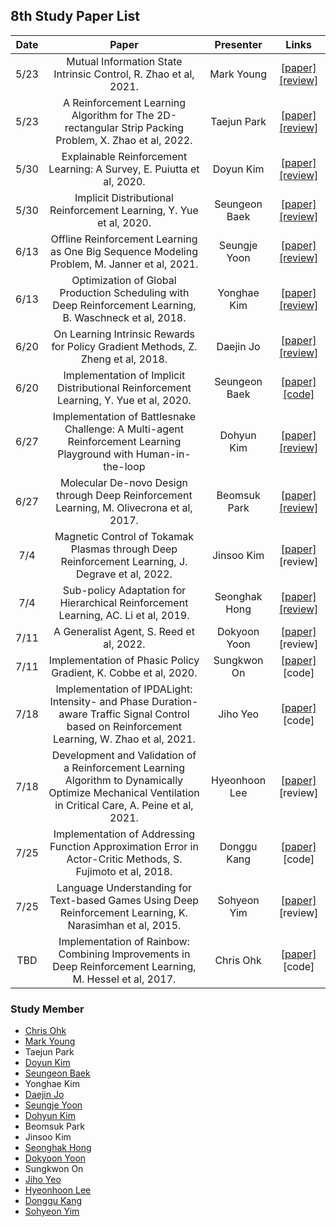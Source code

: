 ## 8th Study Paper List

Date | Paper | Presenter | Links
:---: | :---: | :---: | :---:
5/23 | Mutual Information State Intrinsic Control, R. Zhao et al, 2021. | Mark Young | [[paper]](https://arxiv.org/abs/2103.08107) [[review]](https://hugrypiggykim.com/2022/05/10/music-mutual-information-state-intrinsic-control/)
5/23 | A Reinforcement Learning Algorithm for The 2D-rectangular Strip Packing Problem, X. Zhao et al, 2022. | Taejun Park | [[paper]](https://iopscience.iop.org/article/10.1088/1742-6596/2181/1/012002) [[review]](./220523%20-%20A%20Reinforcement%20Learning%20Algorithm%20for%20The%202D-rectangular%20Strip%20Packing%20Problem%2C%20X.%20Zhao%20et%20al%2C%202022.pdf)
5/30 | Explainable Reinforcement Learning: A Survey, E. Puiutta et al, 2020. | Doyun Kim | [[paper]](https://arxiv.org/abs/2005.06247) [[review]](./220530%20-%20Explainable%20Reinforcement%20Learning%2C%20A%20Survey%2C%20E.%20Puiutta%20et%20al%2C%202020.pdf)
5/30 | Implicit Distributional Reinforcement Learning, Y. Yue et al, 2020. | Seungeon Baek | [[paper]](https://arxiv.org/abs/2007.06159) [[review]](./220530%20-%20Implicit%20Distributional%20Reinforcement%20Learning%2C%20Y.%20Yue%20et%20al%2C%202020.pdf)
6/13 | Offline Reinforcement Learning as One Big Sequence Modeling Problem, M. Janner et al, 2021. | Seungje Yoon | [[paper]](https://arxiv.org/abs/2106.02039) [[review]](./220613%20-%20Offline%20Reinforcement%20Learning%20as%20One%20Big%20Sequence%20Modeling%20Problem%2C%20M.%20Janner%20et%20al%2C%202021.pdf)
6/13 | Optimization of Global Production Scheduling with Deep Reinforcement Learning, B. Waschneck et al, 2018. | Yonghae Kim | [[paper]](https://www.sciencedirect.com/science/article/pii/S221282711830372X) [[review]](./220613%20-%20Optimization%20of%20Global%20Production%20Scheduling%20with%20Deep%20Reinforcement%20Learning%2C%20B.%20Waschneck%20et%20al%2C%202018.pdf)
6/20 | On Learning Intrinsic Rewards for Policy Gradient Methods, Z. Zheng et al, 2018. | Daejin Jo | [[paper]](https://arxiv.org/abs/1804.06459) [[review]](./220620%20-%20On%20Learning%20Intrinsic%20Rewards%20for%20Policy%20Gradient%20Methods%2C%20Z.%20Zheng%20et%20al%2C%202018.pdf)
6/20 | Implementation of Implicit Distributional Reinforcement Learning, Y. Yue et al, 2020. | Seungeon Baek | [[paper]](https://arxiv.org/abs/2007.06159) [[code]](https://github.com/SeungeonBaek/continuous-agents-test)
6/27 | Implementation of Battlesnake Challenge: A Multi-agent Reinforcement Learning Playground with Human-in-the-loop | Dohyun Kim | [[paper]](https://arxiv.org/abs/2007.10504) [[review]](./220627%20-%20Battlesnake%20Challenge%2C%20A%20Multi-agent%20Reinforcement%20Learning%20Playground%20with%20Human-in-the-loop.pdf)
6/27 | Molecular De-novo Design through Deep Reinforcement Learning, M. Olivecrona et al, 2017. | Beomsuk Park | [[paper]](https://jcheminf.biomedcentral.com/articles/10.1186/s13321-017-0235-x) [[review]](./220627%20-%20Molecular%20De-novo%20Design%20through%20Deep%20Reinforcement%20Learning%2C%20M.%20Olivecrona%20et%20al%2C%202017.pdf)
7/4 | Magnetic Control of Tokamak Plasmas through Deep Reinforcement Learning, J. Degrave et al, 2022. | Jinsoo Kim | [[paper]](https://www.nature.com/articles/s41586-021-04301-9) [review]
7/4 | Sub-policy Adaptation for Hierarchical Reinforcement Learning, AC. Li et al, 2019. | Seonghak Hong | [[paper]](https://arxiv.org/abs/1906.05862) [[review]](./220704%20-%20Sub-policy%20Adaptation%20for%20Hierarchical%20Reinforcement%20Learning.pdf)
7/11 | A Generalist Agent, S. Reed et al, 2022. | Dokyoon Yoon | [[paper]](https://arxiv.org/abs/2205.06175) [review]
7/11 | Implementation of Phasic Policy Gradient, K. Cobbe et al, 2020. | Sungkwon On | [[paper]](https://arxiv.org/abs/2009.04416) [code]
7/18 | Implementation of IPDALight: Intensity- and Phase Duration-aware Traffic Signal Control based on Reinforcement Learning, W. Zhao et al, 2021. | Jiho Yeo | [[paper]](https://www.sciencedirect.com/science/article/abs/pii/S1383762121002587) [code]
7/18 | Development and Validation of a Reinforcement Learning Algorithm to Dynamically Optimize Mechanical Ventilation in Critical Care, A. Peine et al, 2021. | Hyeonhoon Lee | [[paper]](https://www.nature.com/articles/s41746-021-00388-6) [review]
7/25 | Implementation of Addressing Function Approximation Error in Actor-Critic Methods, S. Fujimoto et al, 2018. | Donggu Kang | [[paper]](https://arxiv.org/abs/1802.09477) [code]
7/25 | Language Understanding for Text-based Games Using Deep Reinforcement Learning, K. Narasimhan et al, 2015. | Sohyeon Yim | [[paper]](https://arxiv.org/abs/1506.08941) [review]
TBD | Implementation of Rainbow: Combining Improvements in Deep Reinforcement Learning, M. Hessel et al, 2017. | Chris Ohk | [[paper]](https://arxiv.org/abs/1710.02298) [code]

### Study Member

* [Chris Ohk](http://www.github.com/utilForever)
* [Mark Young](http://www.github.com/tylee33)
* Taejun Park
* [Doyun Kim](http://www.github.com/qelloman)
* [Seungeon Baek](http://www.github.com/SeungeonBaek)
* Yonghae Kim
* [Daejin Jo](http://www.github.com/twidddj)
* [Seungje Yoon](http://www.github.com/sjYoondeltar)
* [Dohyun Kim](http://www.github.com/kimdo331)
* Beomsuk Park
* Jinsoo Kim
* [Seonghak Hong](http://www.github.com/hong-sh)
* [Dokyoon Yoon](http://www.github.com/ERU1206)
* Sungkwon On
* [Jiho Yeo](http://www.github.com/jihoyeo)
* [Hyeonhoon Lee](http://www.github.com/HyeonhoonLee)
* [Donggu Kang](http://www.github.com/HERIUN)
* [Sohyeon Yim](http://www.github.com/sohyunwriter)
